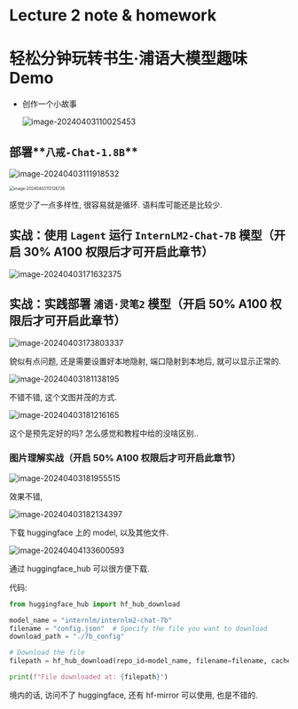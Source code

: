 # Lecture 2 note & homework

# 轻松分钟玩转书生·浦语大模型趣味 Demo

- 创作一个小故事

  ![image-20240403110025453](https://raw.githubusercontent.com/zhuhu00/img/master/20240403110025.png)

## 部署**`八戒-Chat-1.8B`**

![image-20240403111918532](https://raw.githubusercontent.com/zhuhu00/img/master/20240403111918.png)

<img src="https://raw.githubusercontent.com/zhuhu00/img/master/20240403112126.png" alt="image-20240403112126726" style="zoom:50%;" />

感觉少了一点多样性, 很容易就是循环. 语料库可能还是比较少. 

## **实战：使用 `Lagent` 运行 `InternLM2-Chat-7B` 模型（开启 30% A100 权限后才可开启此章节）**

![image-20240403171632375](https://raw.githubusercontent.com/zhuhu00/img/master/20240403171633.png)

## **实战：实践部署 `浦语·灵笔2` 模型（开启 50% A100 权限后才可开启此章节）**

![image-20240403173803337](https://raw.githubusercontent.com/zhuhu00/img/master/20240403173803.png)

貌似有点问题, 还是需要设置好本地隐射, 端口隐射到本地后, 就可以显示正常的. 

![image-20240403181138195](https://raw.githubusercontent.com/zhuhu00/img/master/20240403181138.png)

不错不错, 这个文图并茂的方式. 

![image-20240403181216165](https://raw.githubusercontent.com/zhuhu00/img/master/20240403181216.png)

这个是预先定好的吗? 怎么感觉和教程中给的没啥区别.. 

### **图片理解实战（开启 50% A100 权限后才可开启此章节）**

![image-20240403181955515](https://raw.githubusercontent.com/zhuhu00/img/master/20240403181955.png)

效果不错, 

![image-20240403182134397](https://raw.githubusercontent.com/zhuhu00/img/master/20240403182134.png)

下载 huggingface 上的 model, 以及其他文件. 

![image-20240404133600593](https://raw.githubusercontent.com/zhuhu00/img/master/20240404133601.png)

通过 huggingface_hub 可以很方便下载. 

代码: 

```python
from huggingface_hub import hf_hub_download

model_name = "internlm/internlm2-chat-7b"
filename = "config.json"  # Specify the file you want to download
download_path = "./7b_config"

# Download the file
filepath = hf_hub_download(repo_id=model_name, filename=filename, cache_dir=download_path)

print(f"File downloaded at: {filepath}")

```

境内的话, 访问不了 huggingface, 还有 hf-mirror 可以使用, 也是不错的. 